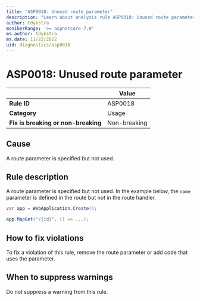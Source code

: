 ```yaml
---
title: "ASP0018: Unused route parameter"
description: "Learn about analysis rule ASP0018: Unused route parameter"
author: tdykstra
monikerRange: '>= aspnetcore-7.0'
ms.author: tdykstra
ms.date: 11/22/2022
uid: diagnostics/asp0018
---
```

# ASP0018: Unused route parameter

| | Value |
|-|-|
| **Rule ID** |ASP0018|
| **Category** |Usage|
| **Fix is breaking or non-breaking** |Non-breaking|

## Cause

A route parameter is specified but not used.

## Rule description

A route parameter is specified but not used. In the example below, the `name` parameter is defined in the route but not in the route handler.

```csharp
var app = WebApplication.Create();

app.MapGet("/{id}", () => ...);
```

## How to fix violations

To fix a violation of this rule, remove the route parameter or add code that uses the parameter.

## When to suppress warnings

Do not suppress a warning from this rule.

